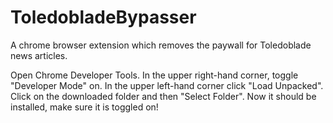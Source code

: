 # ToledobladeBypasser
A chrome browser extension which removes the paywall for Toledoblade news articles.


Open Chrome Developer Tools.
In the upper right-hand corner, toggle "Developer Mode" on.
In the upper left-hand corner click "Load Unpacked".
Click on the downloaded folder and then "Select Folder". Now it should be installed, make sure it is toggled on!
